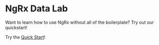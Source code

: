 # NgRx Data Lab

Want to learn how to use NgRx without all of the boilerplate? Try out our quickstart!

Try the [Quick Start](https://github.com/ngrx-data-lab/quickstart.md)!
